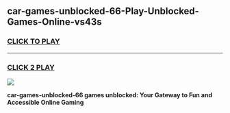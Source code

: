 
## car-games-unblocked-66-Play-Unblocked-Games-Online-vs43s
<h3>
<a href="https://premium76.site?title=car-games-unblocked-66&ref=25A">CLICK TO PLAY</a></h3>
<hr>

<h3>
<a href="https://premium76.site?title=car-games-unblocked-66&ref=25A">CLICK 2 PLAY</a>
  
</h3>

<a href="https://premium76.site?title=car-games-unblocked-66&ref=25A"><img src="https://clearcache.store/games.png"></a>


**car-games-unblocked-66 games unblocked: Your Gateway to Fun and Accessible Online Gaming**
